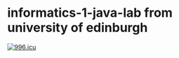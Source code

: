# informatics-1-java-lab from university of edinburgh
<a href="https://996.icu"><img src="https://img.shields.io/badge/link-996.icu-red.svg" alt="996.icu" /></a>
